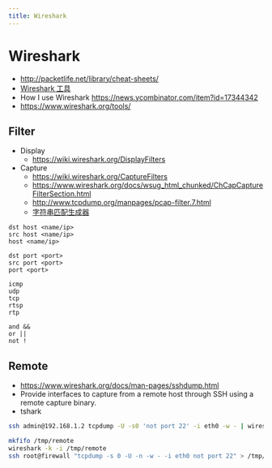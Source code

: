 ```yaml
---
title: Wireshark
---
```


# Wireshark

- http://packetlife.net/library/cheat-sheets/
- [Wireshark 工具](https://www.wireshark.org/tools/)
- How I use Wireshark https://news.ycombinator.com/item?id=17344342
- https://www.wireshark.org/tools/

## Filter

- Display
  - https://wiki.wireshark.org/DisplayFilters
- Capture
  - https://wiki.wireshark.org/CaptureFilters
  - https://www.wireshark.org/docs/wsug_html_chunked/ChCapCaptureFilterSection.html
  - http://www.tcpdump.org/manpages/pcap-filter.7.html
  - [字符串匹配生成器](https://www.wireshark.org/tools/string-cf.html)

```
dst host <name/ip>
src host <name/ip>
host <name/ip>

dst port <port>
src port <port>
port <port>

icmp
udp
tcp
rtsp
rtp

and &&
or ||
not !
```

## Remote

- https://www.wireshark.org/docs/man-pages/sshdump.html
- Provide interfaces to capture from a remote host through SSH using a remote capture binary.
- tshark

```bash
ssh admin@192.168.1.2 tcpdump -U -s0 'not port 22' -i eth0 -w - | wireshark -k -i -

mkfifo /tmp/remote
wireshark -k -i /tmp/remote
ssh root@firewall "tcpdump -s 0 -U -n -w - -i eth0 not port 22" > /tmp/remote
```
